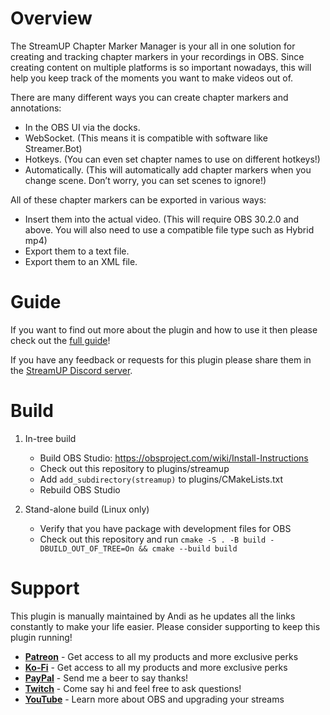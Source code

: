 # Overview​
The StreamUP Chapter Marker Manager is your all in one solution for creating and tracking chapter markers in your recordings in OBS. Since creating content on multiple platforms is so important nowadays, this will help you keep track of the moments you want to make videos out of.

There are many different ways you can create chapter markers and annotations:
- In the OBS UI via the docks.
- WebSocket. (This means it is compatible with software like Streamer.Bot)
- Hotkeys. (You can even set chapter names to use on different hotkeys!)
- Automatically. (This will automatically add chapter markers when you change scene. Don’t worry, you can set scenes to ignore!)

All of these chapter markers can be exported in various ways:
- Insert them into the actual video. (This will require OBS 30.2.0 and above. You will also need to use a compatible file type such as Hybrid mp4)
- Export them to a text file.
- Export them to an XML file.

# Guide​
If you want to find out more about the plugin and how to use it then please check out the [full guide](https://streamup.notion.site/OBS-Chapter-Marker-Manager-1567a7ed1438449cbbe8be87143568df?pvs=74)!

If you have any feedback or requests for this plugin please share them in the [StreamUP Discord server](https://discord.com/invite/RnDKRaVCEu?).

# Build
1. In-tree build
    - Build OBS Studio: https://obsproject.com/wiki/Install-Instructions
    - Check out this repository to plugins/streamup
    - Add `add_subdirectory(streamup)` to plugins/CMakeLists.txt
    - Rebuild OBS Studio

1. Stand-alone build (Linux only)
    - Verify that you have package with development files for OBS
    - Check out this repository and run `cmake -S . -B build -DBUILD_OUT_OF_TREE=On && cmake --build build`

# Support
This plugin is manually maintained by Andi as he updates all the links constantly to make your life easier. Please consider supporting to keep this plugin running!
- [**Patreon**](https://www.patreon.com/Andilippi) - Get access to all my products and more exclusive perks
- [**Ko-Fi**](https://ko-fi.com/andilippi) - Get access to all my products and more exclusive perks
- [**PayPal**](https://www.paypal.me/andilippi) - Send me a beer to say thanks!
- [**Twitch**](https://www.twitch.tv/andilippi) - Come say hi and feel free to ask questions!
- [**YouTube**](https://www.youtube.com/andilippi) - Learn more about OBS and upgrading your streams

